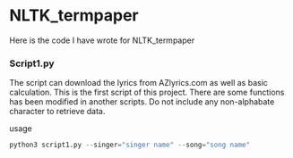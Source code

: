 # NLTK_termpaper
Here is the code I have wrote for NLTK_termpaper

### Script1.py
The script can download the lyrics from AZlyrics.com as well as basic calculation. This is the first script of this project. 
There are some functions has been modified in another scripts. Do not include any non-alphabate character to retrieve data.

usage 
```python
python3 script1.py --singer="singer name" --song="song name"
```

###
